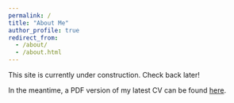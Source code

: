 ```yaml
---
permalink: /
title: "About Me"
author_profile: true
redirect_from: 
  - /about/
  - /about.html
---
```


This site is currently under construction. Check back later!

In the meantime, a PDF version of my latest CV can be found [here](/files/Holt_CV.pdf).
